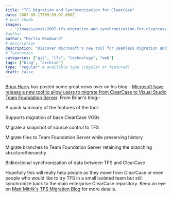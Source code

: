 ```yaml
---
title: "TFS Migration and Synchronization for ClearCase"
date: 2007-09-17T09:59:07.000Z
# post thumb
images:
  - "/images/post/2007-tfs-migration-and-synchronization-for-clearcase.jpg"
#author
author: "Martin Woodward"
# description
description: "Discover Microsoft's new tool for seamless migration and synchronisation from ClearCase to Visual Studio Team Foundation Server."
# Taxonomies
categories: ["git", "tfs", "technology", "web"]
tags: ["blog", "archive"]
type: "regular" # available type (regular or featured)
draft: false
---
```


[Brian Harry](http://blogs.msdn.com/bharry/) has posted some great news over on his blog - [Microsoft have release a new tool to allow users to migrate from ClearCase to Visual Studio Team Foundation Server](http://blogs.msdn.com/bharry/archive/2007/09/14/tfs-migration-synchronization-tool-for-clearcase-relased.aspx). From Brian's blog:-

A quick summary of the features of the tool:

Supports migration of base ClearCase VOBs

Migrate a snapshot of source control to TFS

Migrate files to Team Foundation Server while preserving history

Migrate branches to Team Foundation Server retaining the branching structure/hierarchy

Bidirectional synchronization of data between TFS and ClearCase

Hopefully this will really help people as they move from ClearCase or even people who would like to try TFS in a small isolated team but still synchronize back to the main enterprise ClearCase repository. Keep an eye on [Matt Mitrik's TFS Migration Blog](http://blogs.msdn.com/tfs_migration/) for more details.
